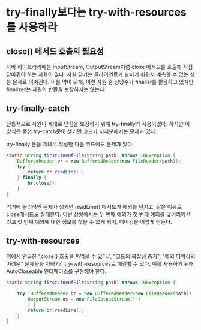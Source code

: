 # try-finally보다는 try-with-resources를 사용하라

## close() 메서드 호출의 필요성
자바 라이브러리에는 InputStream, OutputStream처럼 close 메서드를 호출해 직접 닫아줘야 하는 자원이 많다.
자원 닫기는 클라이언트가 놓치기 쉬워서 예측할 수 없는 성능 문제로 이어진다. 이를 막이 위해, 이런 자원 중 상당수가 finalizr를 활용하고 있지만 
finalizer는 자원의 반환을 보장하지는 않는다.

## try-finally-catch 
전통적으로 자원이 제대로 닫힘을 보장하기 위해 try-finally가 사용되었다. 하지만 이 방식은 중첩 try-catch문이 생기면 코드가 지저분해지는 문제가 있다.

try-finally 문을 제대로 작성한 다음 코드에도 문제가 있다.

~~~java
static String firstLineOfFile(String path) throws IOException {
    BufferedReader br = new BufferedReader(new FileReader(path));
    try {
        return br.readLine();    
    } finally {
        br.close();    
    }
}
~~~

기기에 물리적인 문제가 생기면 readLine() 메서드가 예외를 던지고, 같은 이유로 close메서드도 실패한다. 이런 상황에서는 두 번째 예외가 첫 번째 예외를 덮어씌어 버리고
첫 번째 예외에 대한 정보를 찾을 수 없게 되어, 디버깅을 어렵게 만든다. 

## try-with-resources
위에서 언급한 "close() 호출을 까먹을 수 있다.", "코드의 복잡성 증가", "예외 디버깅의 어려움" 문제들을 자바7의 try-with-resources로 해결할 수 있다.
이를 사용하기 위해 AutoCloseable 인터페이스를 구현해야 한다. 

~~~java
static String firstLineOfFile(String path) throws IOException {
    
    try (BufferedReader br = new BufferedReader(new FileReader(path))
        OutputStream os = new FileOutputStream("")
        ) {
        return br.readLine();    
    } 
}
~~~
